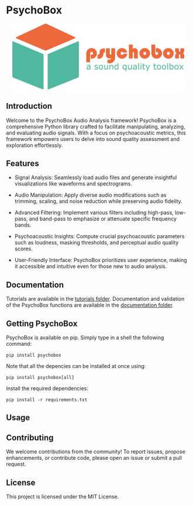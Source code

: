 # PsychoBox
<p align = "center">
 <img width = "470" src = "/Resources/img/psychobox_logo.png">
</p>

## Introduction

Welcome to the PsychoBox Audio Analysis framework! PsychoBox is a comprehensive Python library crafted to facilitate manipulating, analyzing, and evaluating audio signals. With a focus on psychoacoustic metrics, this framework empowers users to delve into sound quality assessment and exploration effortlessly.

## Features

- Signal Analysis: Seamlessly load audio files and generate insightful visualizations like waveforms and spectrograms.

- Audio Manipulation: Apply diverse audio modifications such as trimming, scaling, and noise reduction while preserving audio fidelity.

- Advanced Filtering: Implement various filters including high-pass, low-pass, and band-pass to emphasize or attenuate specific frequency bands.

- Psychoacoustic Insights: Compute crucial psychoacoustic parameters such as loudness, masking thresholds, and perceptual audio quality scores.

- User-Friendly Interface: PsychoBox prioritizes user experience, making it accessible and intuitive even for those new to audio analysis.

## Documentation

Tutorials are available in the [tutorials folder](). Documentation and validation of the PsychoBox functions are available in the [documentation folder]().

## Getting PsychoBox

PsychoBox is available on pip. Simply type in a shell the following command:

```
pip install psychobox
```
Note that all the depencies can be installed at once using:

```
pip install psychobox[all]
```
 
Install the required dependencies:

```
pip install -r requirements.txt
```

## Usage

## Contributing
We welcome contributions from the community! To report issues, propose enhancements, or contribute code, please open an issue or submit a pull request.

## License
This project is licensed under the MIT License.

